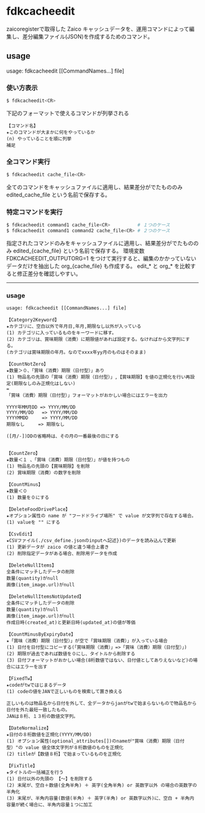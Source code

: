 # fdkcacheedit

zaicoregisterで取得した Zaico キャッシュデータを、運用コマンドによって編集し、差分編集ファイル(JSON)を作成するためのコマンド。

## usage

usage: fdkcacheedit [[CommandNames...] file]

### 使い方表示

```sh
$ fdkcacheedit<CR>
```

下記のフォーマットで使えるコマンドが列挙される

```
【コマンド名】
★このコマンドが大まかに何をやっているか
(n) やっていることを順に列挙
補足
```

### 全コマンド実行

```sh
$ fdkcacheedit cache_file<CR>
```

全てのコマンドをキャッシュファイルに適用し、結果差分がでたもののみ edited_cache_file という名前で保存する。

### 特定コマンドを実行

```sh
$ fdkcacheedit command1 cache_file<CR>          # １つのケース
$ fdkcacheedit command1 command2 cache_file<CR> # ２つのケース
```

指定されたコマンドのみをキャッシュファイルに適用し、結果差分がでたもののみ edited_{cache_file} という名前で保存する。
環境変数 FDKCACHEEDIT_OUTPUTORG=1 をつけて実行すると、編集のかかっていないデータだけを抽出した org_{cache_file} も作成する。
edit_* と org_* を比較すると修正差分を確認しやすい。

---

### usage

```
usage: fdkcacheedit [[CommandNames...] file]

【Category2Keyword】
★カテゴリに、空白以外で年月日,年月,期限なし以外が入っている
(1) カテゴリに入っているものをキーワードに移す。
(2) カテゴリは、賞味期限（消費）に期限値があれば設定する。なければから文字列にする。
(カテゴリは賞味期限の年月。なのでxxxx年yy月のものはそのまま)

【CountNotZero】
★数量＞０、「賞味（消費）期限（日付型）」あり
(1) 物品名の先頭の「賞味（消費）期限（日付型）」,【賞味期限】を値の正規化を行い再設定(期限なしのみ正規化はしない)
=
「賞味（消費）期限（日付型）」フォーマットがおかしい場合にはエラーを出力

YYYY年MM月DD => YYYY/MM/DD
YYYY/MM/DD   => YYYY/MM/DD
YYYYMMDD     => YYYY/MM/DD
期限なし     => 期限なし

([月/-])DDの省略時は、その月の一番最後の日にする


【CountZero】
★数量＜１ 、「賞味（消費）期限（日付型）」が値を持つもの
(1) 物品名の先頭の【賞味期限】を削除
(2) 賞味期限（消費）の数字を削除

【CountMinus】
★数量＜０
(1) 数量を０にする

【DeleteFoodDrivePlace】
★オプション属性の name が "フードドライブ場所" で value が文字列で存在する場合。
(1) valueを "" にする

【CsvEdit】
★CSVファイル(./csv_define.jsonのinputへ記述})のデータを読み込んで更新
(1) 更新データが zaico の値と違う場合上書き
(2) 削除指定データがある場合、削除用データを作成

【DeleteNullItems】
全条件にマッチしたデータの削除
数量(quantity)がnull
画像(item_image.url)がnull

【DeleteNullItemsNotUpdated】
全条件にマッチしたデータの削除
数量(quantity)がnull
画像(item_image.url)がnull
作成日時(created_at)と更新日時(updated_at)の値が等価

【CountMinusByExpiryDate】
★「賞味（消費）期限（日付型）」が空で「賞味期限（消費）」が入っている場合
(1) 日付を日付型にコピーする(「賞味期限（消費）」=>「賞味（消費）期限（日付型）」)
(2) 期限が過去であれば数値を０にし、タイトルから削除する
(3) 日付フォーマットがおかしい場合(8桁数値ではない、日付値としてありえないなど)の場合にはエラーを出す

【FixedTw】
★codeがtwではじまるデータ
(1) codeの値をJANで正しいものを検索して置き換える

正しいものは物品名から日付を外して、全データからjanがtwで始まらないもので物品名から日付を外た最短一致したもの。
JANは８桁、１３桁の数値文字列。

【DateNormalize】
★日付の８桁数値を正規化(YYYY/MM/DD)
(1) オプション属性(optional_attributes[])のnameが"賞味（消費）期限（日付型）"の value 値全体文字列が８桁数値のものを正規化
(2) titleが【数値８桁】で始まっているものを正規化

【FixTitle】
★タイトルの一括補正を行う
(1) 日付以外の先頭の 【～】を削除する
(2) 末尾が、空白＋数値(全角半角) ＋ 英字(全角半角) or 英数字以外 の場合の英数字の半角化
(3) 末尾が、半角内容量(数値(半角) ＋ 英字(半角) or 英数字以外)に、空白 + 半角内容量が続く場合に、半角内容量１つに加工
```
